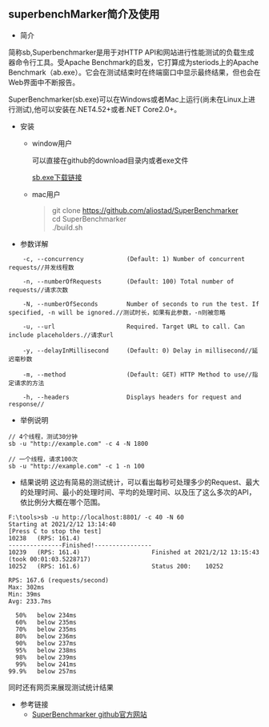  superbenchMarker简介及使用
 ---
- 简介

简称sb,Superbenchmarker是用于对HTTP API和网站进行性能测试的负载生成器命令行工具。受Apache Benchmark的启发，它打算成为steriods上的Apache Benchmark（ab.exe）。它会在测试结束时在终端窗口中显示最终结果，但也会在Web界面中不断报告。

SuperBenchmarker(sb.exe)可以在Windows或者Mac上运行(尚未在Linux上进行测试),他可以安装在.NET4.52+或者.NET Core2.0+。

- 安装

     * window用户

        可以直接在github的download目录内或者exe文件

        [sb.exe下载链接](https://github.com/aliostad/SuperBenchmarker/tree/master/download)

    *  mac用户
        > git clone https://github.com/aliostad/SuperBenchmarker <br>
          cd SuperBenchmarker <br>
          ./build.sh
- 参数详解
```
    -c, --concurrency            (Default: 1) Number of concurrent requests//并发线程数
      
    -n, --numberOfRequests       (Default: 100) Total number of requests//请求次数
      
    -N, --numberOfSeconds        Number of seconds to run the test. If specified, -n will be ignored.//测试时长，如果有此参数，-n则被忽略

    -u, --url                    Required. Target URL to call. Can include placeholders.//请求url

    -y, --delayInMillisecond     (Default: 0) Delay in millisecond//延迟毫秒数

    -m, --method                 (Default: GET) HTTP Method to use//指定请求的方法
    
    -h, --headers                Displays headers for request and response// 
```
- 举例说明
```
// 4个线程，测试30分钟
sb -u "http://example.com" -c 4 -N 1800

// 一个线程，请求100次
sb -u "http://example.com" -c 1 -n 100
```
- 结果说明
这边有简易的测试统计，可以看出每秒可处理多少的Request、最大的处理时间、最小的处理时间、平均的处理时间、以及压了这么多次的API，依比例分大概在哪个范围。
```
F:\tools>sb -u http://localhost:8801/ -c 40 -N 60
Starting at 2021/2/12 13:14:40
[Press C to stop the test]
10238   (RPS: 161.4)
---------------Finished!----------------
10239   (RPS: 161.4)                    Finished at 2021/2/12 13:15:43 (took 00:01:03.5228717)
10252   (RPS: 161.6)                    Status 200:    10252

RPS: 167.6 (requests/second)
Max: 302ms
Min: 39ms
Avg: 233.7ms

  50%   below 234ms
  60%   below 235ms
  70%   below 235ms
  80%   below 236ms
  90%   below 237ms
  95%   below 238ms
  98%   below 239ms
  99%   below 241ms
99.9%   below 257ms

```
同时还有网页来展现测试统计结果

- 参考链接
    * [SuperBenchmarker github官方网站](https://github.com/aliostad/SuperBenchmarker)